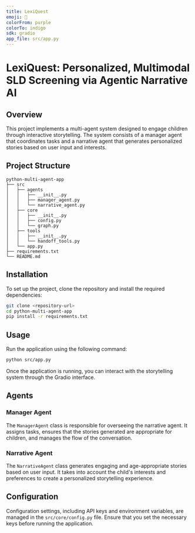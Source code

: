 ```yaml
---
title: LexiQuest
emoji: 🚀
colorFrom: purple
colorTo: indigo
sdk: gradio
app_file: src/app.py
---
```


# LexiQuest: Personalized, Multimodal SLD Screening via Agentic Narrative AI

## Overview

This project implements a multi-agent system designed to engage children through interactive storytelling. The system consists of a manager agent that coordinates tasks and a narrative agent that generates personalized stories based on user input and interests.

## Project Structure

```
python-multi-agent-app
├── src
│   ├── agents
│   │   ├── __init__.py
│   │   ├── manager_agent.py
│   │   └── narrative_agent.py
│   ├── core
│   │   ├── __init__.py
│   │   ├── config.py
│   │   └── graph.py
│   ├── tools
│   │   ├── __init__.py
│   │   └── handoff_tools.py
│   └── app.py
├── requirements.txt
└── README.md
```

## Installation

To set up the project, clone the repository and install the required dependencies:

```bash
git clone <repository-url>
cd python-multi-agent-app
pip install -r requirements.txt
```

## Usage

Run the application using the following command:

```bash
python src/app.py
```

Once the application is running, you can interact with the storytelling system through the Gradio interface.

## Agents

### Manager Agent

The `ManagerAgent` class is responsible for overseeing the narrative agent. It assigns tasks, ensures that the stories generated are appropriate for children, and manages the flow of the conversation.

### Narrative Agent

The `NarrativeAgent` class generates engaging and age-appropriate stories based on user input. It takes into account the child's interests and preferences to create a personalized storytelling experience.

## Configuration

Configuration settings, including API keys and environment variables, are managed in the `src/core/config.py` file. Ensure that you set the necessary keys before running the application.
